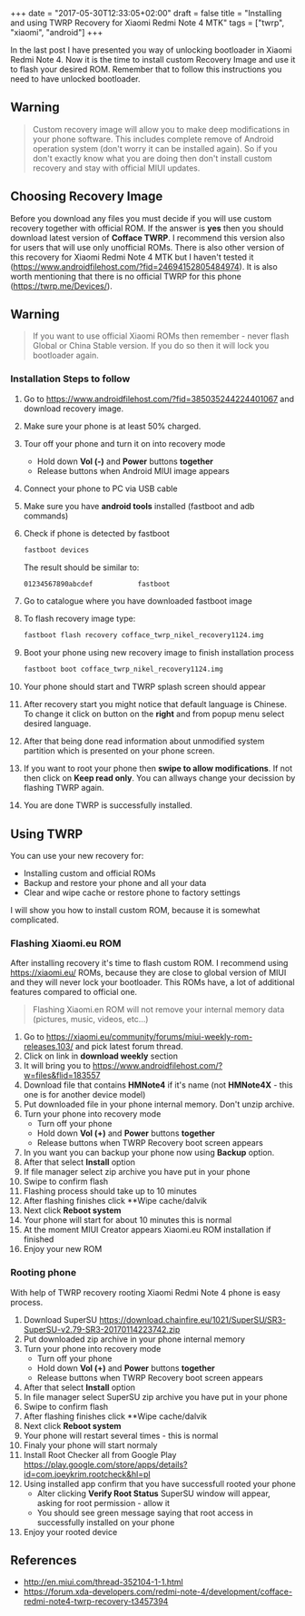+++
date = "2017-05-30T12:33:05+02:00"
draft = false
title = "Installing and using TWRP Recovery for Xiaomi Redmi Note 4 MTK"
tags = ["twrp", "xiaomi", "android"]
+++

In the last post I have presented you way of unlocking bootloader in Xiaomi
Redmi Note 4. Now it is the time to install custom Recovery Image and use
it to flash your desired ROM. Remember that to follow this instructions
you need to have unlocked bootloader.

## Warning
> Custom recovery image will allow you to make deep modifications in your phone
> software. This includes complete remove of Android operation system (don't
> worry it can be installed again). So if you don't exactly know what you are
> doing then don't install custom recovery and stay with official MIUI updates.

## Choosing Recovery Image
Before you download any files you must decide if you will use custom recovery
together with official ROM. If the answer is **yes** then you should download
latest version of **Cofface TWRP**. I recommend this version also for users
that will use only unofficial ROMs. There is also other version of this recovery
for Xiaomi Redmi Note 4 MTK but I haven't tested it
(https://www.androidfilehost.com/?fid=24694152805484974). It is also worth mentioning
that there is no official TWRP for this phone (https://twrp.me/Devices/).

## Warning
> If you want to use official Xiaomi ROMs then remember - never flash
> Global or China Stable version. If you do so then it will lock you bootloader
> again.

### Installation Steps to follow

1. Go to https://www.androidfilehost.com/?fid=385035244224401067 and download
recovery image.
2. Make sure your phone is at least 50% charged.
3. Tour off your phone and turn it on into recovery mode
    - Hold down **Vol (-)** and **Power** buttons **together**
    - Release buttons when Android MIUI image appears
4. Connect your phone to PC via USB cable
5. Make sure you have **android tools** installed (fastboot and adb commands)
6. Check if phone is detected by fastboot

    ~~~bash
    fastboot devices
    ~~~

    The result should be similar to:

    ~~~ bash
    01234567890abcdef           fastboot
    ~~~
7. Go to catalogue where you have downloaded fastboot image
8. To flash recovery image type:

    ~~~ bash
    fastboot flash recovery cofface_twrp_nikel_recovery1124.img
    ~~~
9. Boot your phone using new recovery image to finish installation process
    ~~~ bash
    fastboot boot cofface_twrp_nikel_recovery1124.img
    ~~~
10. Your phone should start and TWRP splash screen should appear
11. After recovery start you might notice that default language is Chinese. To
    change it click on button on the **right** and from popup menu select
    desired language.
12. After that being done read information about unmodified system partition
    which is presented on your phone screen.
13. If you want to root your phone then **swipe to allow modifications**. If not
    then click on **Keep read only**. You can allways change your decission by
    flashing TWRP again.
14. You are done TWRP is successfully installed.

## Using TWRP
You can use your new recovery for:

- Installing custom and official ROMs
- Backup and restore your phone and all your data
- Clear and wipe cache or restore phone to factory settings

I will show you how to install custom ROM, because it is somewhat complicated.

### Flashing Xiaomi.eu ROM
After installing recovery it's time to flash custom ROM. I recommend using
https://xiaomi.eu/ ROMs, because they are close to global version of MIUI
and they will never lock your bootloader. This ROMs have, a lot of additional
features compared to official one.

> Flashing Xiaomi.en ROM will not remove your internal memory data (pictures,
> music, videos, etc...)

1. Go to https://xiaomi.eu/community/forums/miui-weekly-rom-releases.103/ and
pick latest forum thread.
2. Click on link in **download weekly** section
3. It will bring you to https://www.androidfilehost.com/?w=files&flid=183557
4. Download file that contains **HMNote4** if it's name
    (not **HMNote4X** - this one is for another device model)
5. Put downloaded file in your phone internal memory. Don't unzip archive.
6. Turn your phone into recovery mode
    - Turn off your phone
    - Hold down **Vol (+)** and **Power** buttons **together**
    - Release buttons when TWRP Recovery boot screen appears
7. In you want you can backup your phone now using **Backup** option.
8. After that select **Install** option
9. If file manager select zip archive you have put in your phone
10. Swipe to confirm flash
11. Flashing process should take up to 10 minutes
12. After flashing finishes click **Wipe cache/dalvik
13. Next click **Reboot system**
14. Your phone will start for about 10 minutes this is normal
15. At the moment MIUI Creator appears Xiaomi.eu ROM installation if finished
16. Enjoy your new ROM

### Rooting phone
With help of TWRP recovery rooting Xiaomi Redmi Note 4 phone is easy process.

1. Download SuperSU https://download.chainfire.eu/1021/SuperSU/SR3-SuperSU-v2.79-SR3-20170114223742.zip
2. Put downloaded zip archive in your phone internal memory
3. Turn your phone into recovery mode
    - Turn off your phone
    - Hold down **Vol (+)** and **Power** buttons **together**
    - Release buttons when TWRP Recovery boot screen appears
4. After that select **Install** option
5. In file manager select SuperSU zip archive you have put in your phone
6. Swipe to confirm flash
7. After flashing finishes click **Wipe cache/dalvik
8. Next click **Reboot system**
9. Your phone will restart several times - this is normal
10. Finaly your phone will start normaly
11. Install Root Checker all from Google Play https://play.google.com/store/apps/details?id=com.joeykrim.rootcheck&hl=pl
12. Using installed app confirm that you have successfull rooted your phone
    - Alter clicking **Verify Root Status** SuperSU window will appear, asking
    for root permission - allow it
    - You should see green message saying that root access in successfully
    installed on your phone
13. Enjoy your rooted device


## References
- http://en.miui.com/thread-352104-1-1.html
- https://forum.xda-developers.com/redmi-note-4/development/cofface-redmi-note4-twrp-recovery-t3457394
